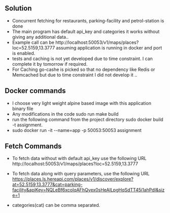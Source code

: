 ## Solution

- Concurrent fetching for restaurants, parking-facility and petrol-station is done
- The main program has default api_key and categories it works without giving any additional data..
- Example call can be http://localhost:50053/v1/maps/places?loc=52.5159,13.3777 assuming application is running in docker and port is enabled.
- tests and caching is not yet developed due to time constraint. I can complete it by tomorrow if required.
- For Caching go-cashe is picked so that no dependency like Redis or Memcached but due to time constraint I did not develop it ..
 
## Docker commands

- I choose very light weight alpine based image with this application binary file
- Any modifications in the code sudo run make build 
- run the following command from the project directory sudo docker build -t assignment. 
- sudo docker run -it --name=app -p 50053:50053 assignment

## Fetch Commands 

- To fetch data without with default api_key use the following URL  http://localhost:50053/v1/maps/places?loc=52.5159,13.3777

- To fetch data along with query parameters, use the following URL https://places.ls.hereapi.com/places/v1/discover/explore?at=52.5159,13.3777&cat=parking-facility&apiKey=NQLeBf6xcolqAFhQyex0sHeAILpgHqSdTT45i1ahPdI&size=1

- categories(cat) can be comma separated.

